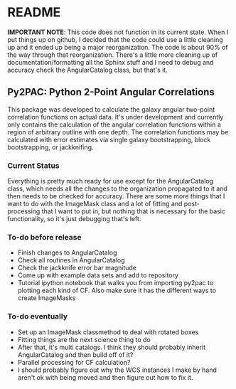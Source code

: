 # README #

**IMPORTANT NOTE**: This code does not function in its current state.  When I put things up on github, I decided that the code could use a little cleaning up and it ended up being a major reorganization.  The code is about 90% of the way through that reorganization.  There's a little more cleaning up of documentation/formatting all the Sphinx stuff and I need to debug and accuracy check the AngularCatalog class, but that's it.

## Py2PAC: Python 2-Point Angular Correlations  ##

This package was developed to calculate the galaxy angular two-point correlation functions on actual data.  It's under development and currently only contains the calculation of the angular correlation functions within a region of arbitrary outline with one depth.  The correlation functions may be calculated with error estimates via single galaxy bootstrapping, block bootstrapping, or jackknifing. 

### Current Status ###

Everything is pretty much ready for use except for the AngularCatalog class, which needs all the changes to the organization propagated to it and then needs to be checked for accuracy.  There are some more things that I want to do with the ImageMask class and a lot of fitting and post-processing that I want to put in, but nothing that is necessary for the basic functionality, so it's just debugging that's left.

### To-do before release ###

- Finish changes to AngularCatalog
- Check all routines in AngularCatalog
- Check the jackknife error bar magnitude
- Come up with example data sets and add to repository
- Tutorial ipython notebook that walks you from importing py2pac to plotting each kind of CF.  Also make sure it has the different ways to create ImageMasks

### To-do eventually ###

- Set up an ImageMask classmethod to deal with rotated boxes
- Fitting things are the next science thing to do
- After that, it's multi catalogs.  I think they should probably inherit AngularCatalog and then build off of it?
- Parallel processing for CF calculation?
- I should probably figure out why the WCS instances I make by hand aren't ok with being moved and then figure out how to fix it.
